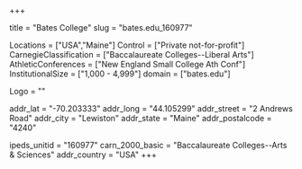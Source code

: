 
+++

title = "Bates College"
slug = "bates.edu_160977"

Locations = ["USA","Maine"]
Control = ["Private not-for-profit"]
CarnegieClassification = ["Baccalaureate Colleges--Liberal Arts"]
AthleticConferences = ["New England Small College Ath Conf"]
InstitutionalSize = ["1,000 - 4,999"]
domain = ["bates.edu"]

Logo = ""

addr_lat = "-70.203333"
addr_long = "44.105299"
addr_street = "2 Andrews Road"
addr_city = "Lewiston"
addr_state = "Maine"
addr_postalcode = "4240"

ipeds_unitid = "160977"
carn_2000_basic = "Baccalaureate Colleges--Arts & Sciences"
addr_country = "USA"
+++
    
